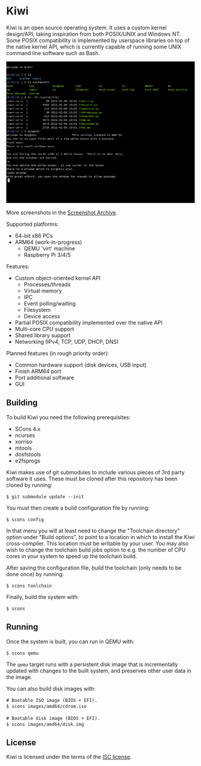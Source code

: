 Kiwi
====

Kiwi is an open source operating system. It uses a custom kernel design/API,
taking inspiration from both POSIX/UNIX and Windows NT. Some POSIX
compatibility is implemented by userspace libraries on top of the native
kernel API, which is currently capable of running some UNIX command line
software such as Bash.

![Terminal](documentation/screenshots/1.png)

More screenshots in the [Screenshot Archive](documentation/screenshots.md).

Supported platforms:

 * 64-bit x86 PCs
 * ARM64 (work-in-progress)
     * QEMU 'virt' machine
     * Raspberry Pi 3/4/5

Features:

 * Custom object-oriented kernel API
     * Processes/threads
     * Virtual memory
     * IPC
     * Event polling/waiting
     * Filesystem
     * Device access
 * Partial POSIX compatibility implemented over the native API
 * Multi-core CPU support
 * Shared library support
 * Networking (IPv4, TCP, UDP, DHCP, DNS)

Planned features (in rough priority order):

 * Common hardware support (disk devices, USB input)
 * Finish ARM64 port
 * Port additional software
 * GUI

Building
--------

To build Kiwi you need the following prerequisites:

 * SCons 4.x
 * ncurses
 * xorriso
 * mtools
 * dosfstools
 * e2fsprogs

Kiwi makes use of git submodules to include various pieces of 3rd party
software it uses. These must be cloned after this repository has been cloned
by running:

    $ git submodule update --init

You must then create a build configuration file by running:

    $ scons config

In that menu you will at least need to change the "Toolchain directory" option
under "Build options", to point to a location in which to install the Kiwi
cross-compiler. This location must be writable by your user. You may also wish
to change the toolchain build jobs option to e.g. the number of CPU cores in
your system to speed up the toolchain build.

After saving the configuration file, build the toolchain (only needs to be done
once) by running:

    $ scons toolchain

Finally, build the system with:

    $ scons

Running
-------

Once the system is built, you can run in QEMU with:

    $ scons qemu

The `qemu` target runs with a persistent disk image that is incrementally
updated with changes to the built system, and preserves other user data in the
image.

You can also build disk images with:

    # Bootable ISO image (BIOS + EFI).
    $ scons images/amd64/cdrom.iso
    
    # Bootable disk image (BIOS + EFI).
    $ scons images/amd64/disk.img

License
-------

Kiwi is licensed under the terms of the [ISC license](documentation/licenses/isc.txt).
